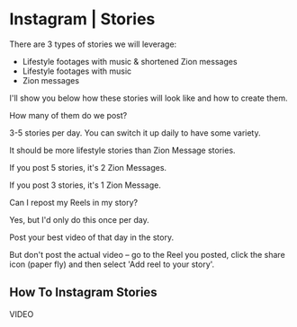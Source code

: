# Instagram | Stories

There are 3 types of stories we will leverage:
- Lifestyle footages with music & shortened Zion messages
- Lifestyle footages with music
- Zion messages

I'll show you below how these stories will look like and how to create them.

How many of them do we post?

3-5 stories per day. You can switch it up daily to have some variety.

It should be more lifestyle stories than Zion Message stories.

If you post 5 stories, it's 2 Zion Messages.

If you post 3 stories, it's 1 Zion Message.

Can I repost my Reels in my story?

Yes, but I'd only do this once per day.

Post your best video of that day in the story.

But don't post the actual video – go to the Reel you posted, click the share icon (paper fly) and then select 'Add reel to your story'.

## How To Instagram Stories
VIDEO